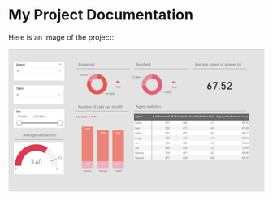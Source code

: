 # My Project Documentation

Here is an image of the project:

![Project Image](https://github.com/Leogabriele/Service-Provider-Dashboard-Power-BI-/blob/main/Screenshot/Screenshot%202025-03-17%20204649.png)
